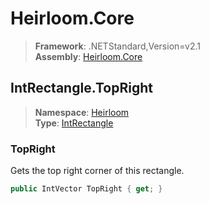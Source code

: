 # Heirloom.Core

> **Framework**: .NETStandard,Version=v2.1  
> **Assembly**: [Heirloom.Core][0]  

## IntRectangle.TopRight

> **Namespace**: [Heirloom][0]  
> **Type**: [IntRectangle][1]  

### TopRight

Gets the top right corner of this rectangle.

```cs
public IntVector TopRight { get; }
```

[0]: ../../../Heirloom.Core.md
[1]: ../IntRectangle.md
